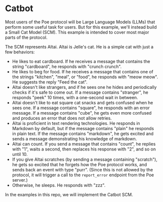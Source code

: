# Catbot

Most users of the Poe protocol will be Large Language Models (LLMs) that perform some
useful task for users. But for this example, we'll instead build a Small Cat Model
(SCM). This example is intended to cover most major parts of the protocol.

The SCM represents Altai. Altai is Jelle's cat. He is a simple cat with just a few
behaviors:

- He likes to eat cardboard. If he receives a message that contains the string
  "cardboard", he responds with "crunch crunch".
- He likes to beg for food. If he receives a message that contains one of the strings
  "kitchen", "meal", or "food", he responds with "meow meow". He suggests the reply
  "Feed the cat".
- Altai doesn't like strangers, and if he sees one he hides and periodically checks if
  it's safe to come out. If a message contains "stranger", he responds "peek" 10 times,
  with a one-second wait in between.
- Altai doesn't like to eat square cat snacks and gets confused when he sees one. If a
  message contains "square", he responds with an error message. If a message contains
  "cube", he gets even more confused and produces an error that does not allow retries.
- Altai is proficient in text rendering technologies. He responds in Markdown by
  default, but if the message contains "plain" he responds in plain text. If the message
  contains "markdown", he gets excited and sends a message demonstrating his knowledge
  of markdown.
- Altai can count. If you send a message that contains "count", he replies with "1",
  waits a second, then replaces his response with "2", and so on until 10.
- If you give Altai scratches (by sending a message containing "scratch"), he gets so
  excited that he forgets how the Poe protocol works, and sends back an event with type
  "purr". (Since this is not allowed by the protocol, it will trigger a call to the
  `report_error` endpoint from the Poe server.)
- Otherwise, he sleeps. He responds with "zzz".

In the examples in this repo, we will implement the Catbot SCM.
